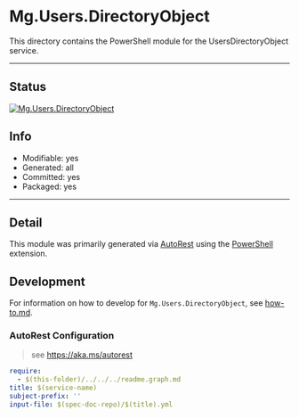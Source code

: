 <!-- region Generated -->
# Mg.Users.DirectoryObject
This directory contains the PowerShell module for the UsersDirectoryObject service.

---
## Status
[![Mg.Users.DirectoryObject](https://img.shields.io/powershellgallery/v/Mg.Users.DirectoryObject.svg?style=flat-square&label=Mg.Users.DirectoryObject "Mg.Users.DirectoryObject")](https://www.powershellgallery.com/packages/Mg.Users.DirectoryObject/)

## Info
- Modifiable: yes
- Generated: all
- Committed: yes
- Packaged: yes

---
## Detail
This module was primarily generated via [AutoRest](https://github.com/Azure/autorest) using the [PowerShell](https://github.com/Azure/autorest.powershell) extension.

## Development
For information on how to develop for `Mg.Users.DirectoryObject`, see [how-to.md](how-to.md).
<!-- endregion -->

### AutoRest Configuration

> see https://aka.ms/autorest

``` yaml
require:
  - $(this-folder)/../../../readme.graph.md
title: $(service-name)
subject-prefix: ''
input-file: $(spec-doc-repo)/$(title).yml
```
